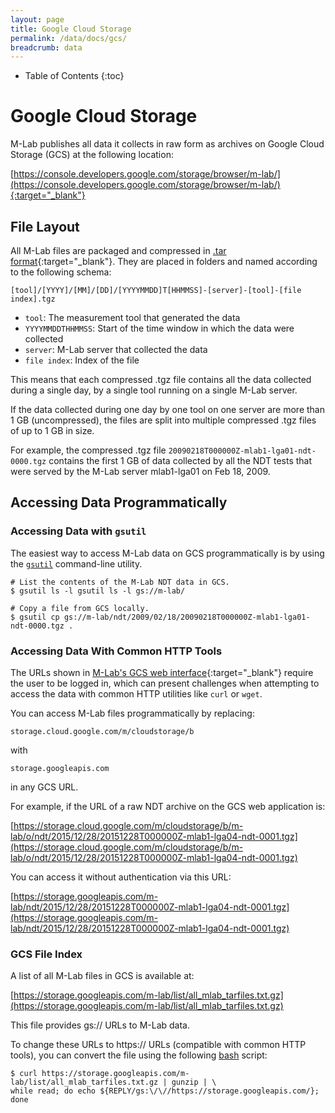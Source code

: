 ```yaml
---
layout: page
title: Google Cloud Storage
permalink: /data/docs/gcs/
breadcrumb: data
---
```


* Table of Contents
{:toc}

# Google Cloud Storage

M-Lab publishes all data it collects in raw form as archives on Google Cloud Storage (GCS) at the following location:

[https://console.developers.google.com/storage/browser/m-lab/](https://console.developers.google.com/storage/browser/m-lab/){:target="_blank"}

## File Layout

All M-Lab files are packaged and compressed in [.tar format](https://en.wikipedia.org/wiki/Tar_%28computing%29){:target="_blank"}. They are placed in folders and named according to the following schema:

`[tool]/[YYYY]/[MM]/[DD]/[YYYYMMDD]T[HHMMSS]-[server]-[tool]-[file index].tgz`

* `tool`: The measurement tool that generated the data
* `YYYYMMDDTHHMMSS`: Start of the time window in which the data were collected
* `server`: M-Lab server that collected the data
* `file index`: Index of the file

This means that each compressed .tgz file contains all the data collected during a single day, by a single tool running on a single M-Lab server.

If the data collected during one day by one tool on one server are more than 1 GB (uncompressed), the files are split into multiple compressed .tgz files of up to 1 GB in size.

For example, the compressed .tgz file `20090218T000000Z-mlab1-lga01-ndt-0000.tgz` contains the first 1 GB of data collected by all the NDT tests that were served by the M-Lab server mlab1-lga01 on Feb 18, 2009.

## Accessing Data Programmatically

### Accessing Data with `gsutil`

The easiest way to access M-Lab data on GCS programmatically is by using the [`gsutil`](https://cloud.google.com/storage/docs/gsutil) command-line utility.

~~~ shell
# List the contents of the M-Lab NDT data in GCS.
$ gsutil ls -l gsutil ls -l gs://m-lab/

# Copy a file from GCS locally.
$ gsutil cp gs://m-lab/ndt/2009/02/18/20090218T000000Z-mlab1-lga01-ndt-0000.tgz .
~~~

### Accessing Data With Common HTTP Tools

The URLs shown in [M-Lab's GCS web interface](https://console.developers.google.com/storage/browser/m-lab/){:target="_blank"} require the user to be logged in, which can present challenges when attempting to access the data with common HTTP utilities like `curl` or `wget`.

You can access M-Lab files programmatically by replacing:

`storage.cloud.google.com/m/cloudstorage/b`

with

`storage.googleapis.com`

in any GCS URL.

For example, if the URL of a raw NDT archive on the GCS web application is:

[https://storage.cloud.google.com/m/cloudstorage/b/m-lab/o/ndt/2015/12/28/20151228T000000Z-mlab1-lga04-ndt-0001.tgz](https://storage.cloud.google.com/m/cloudstorage/b/m-lab/o/ndt/2015/12/28/20151228T000000Z-mlab1-lga04-ndt-0001.tgz)

You can access it without authentication via this URL:

[https://storage.googleapis.com/m-lab/ndt/2015/12/28/20151228T000000Z-mlab1-lga04-ndt-0001.tgz](https://storage.googleapis.com/m-lab/ndt/2015/12/28/20151228T000000Z-mlab1-lga04-ndt-0001.tgz)

### GCS File Index

A list of all M-Lab files in GCS is available at:

[https://storage.googleapis.com/m-lab/list/all_mlab_tarfiles.txt.gz](https://storage.googleapis.com/m-lab/list/all_mlab_tarfiles.txt.gz)

This file provides gs:// URLs to M-Lab data.

To change these URLs to https:// URLs (compatible with common HTTP tools), you can convert the file using the following [bash](https://en.wikipedia.org/wiki/Bash_%28Unix_shell%29) script:

~~~ shell
$ curl https://storage.googleapis.com/m-lab/list/all_mlab_tarfiles.txt.gz | gunzip | \
while read; do echo ${REPLY/gs:\/\//https://storage.googleapis.com/}; done
~~~
